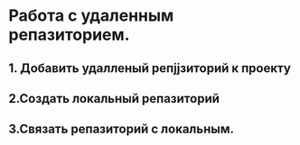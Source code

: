 # Работа с удаленным репазиторием.
## 1. Добавить удалленый репjjзиторий к проекту
## 2.Создать локальный репазиторий
## 3.Связать  репазиторий с локальным.
